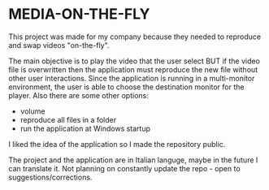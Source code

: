 # MEDIA-ON-THE-FLY
This project was made for my company because they needed to reproduce and swap videos "on-the-fly".

The main objective is to play the video that the user select BUT if the video file is overwritten then the application must reproduce the new file without other user interactions.
Since the application is running in a multi-monitor environment, the user is able to choose the destination monitor for the player.
Also there are some other options:
- volume
- reproduce all files in a folder
- run the application at Windows startup

I liked the idea of the application so I made the repository public.

The project and the application are in Italian languge, maybe in the future I can translate it.
Not planning on constantly update the repo - open to suggestions/corrections.

